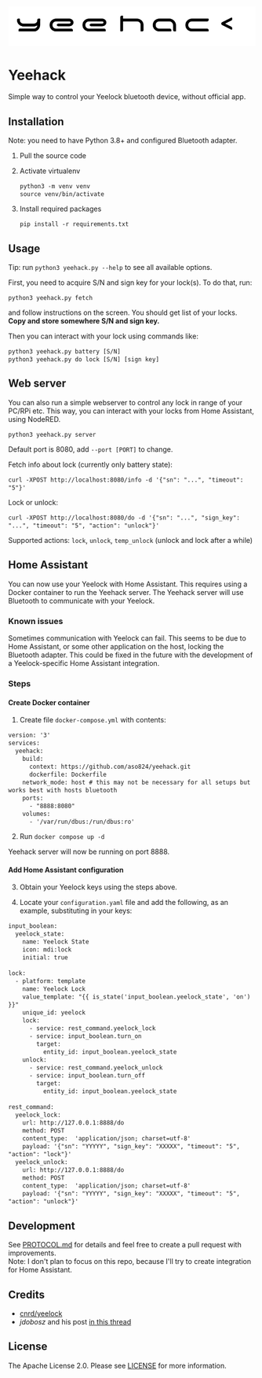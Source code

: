 ![Logo](https://github.com/aso824/yeehack/blob/master/logo.png)

# Yeehack

Simple way to control your Yeelock bluetooth device, without official app.


## Installation

Note: you need to have Python 3.8+ and configured Bluetooth adapter.

1. Pull the source code
2. Activate virtualenv

       python3 -m venv venv
       source venv/bin/activate
       
3. Install required packages

       pip install -r requirements.txt
       
## Usage

Tip: run `python3 yeehack.py --help` to see all available options.

First, you need to acquire S/N and sign key for your lock(s). To do that, run:

    python3 yeehack.py fetch
    
and follow instructions on the screen. You should get list of your locks.  
**Copy and store somewhere S/N and sign key.**

Then you can interact with your lock using commands like:

    python3 yeehack.py battery [S/N]
    python3 yeehack.py do lock [S/N] [sign key]

## Web server

You can also run a simple webserver to control any lock in range of your PC/RPi etc.
This way, you can interact with your locks from Home Assistant, using NodeRED.

    python3 yeehack.py server
    
Default port is 8080, add `--port [PORT]` to change.  

Fetch info about lock (currently only battery state):

    curl -XPOST http://localhost:8080/info -d '{"sn": "...", "timeout": "5"}'
    
Lock or unlock:

    curl -XPOST http://localhost:8080/do -d '{"sn": "...", "sign_key": "...", "timeout": "5", "action": "unlock"}' 

Supported actions: `lock`, `unlock`, `temp_unlock` (unlock and lock after a while)

## Home Assistant
You can now use your Yeelock with Home Assistant. This requires using a Docker container to run the Yeehack server. The Yeehack server will use Bluetooth to communicate with your Yeelock.

### Known issues
Sometimes communication with Yeelock can fail. This seems to be due to Home Assistant, or some other application on the host, locking the Bluetooth adapter. This could be fixed in the future with the development of a Yeelock-specific Home Assistant integration.

### Steps
#### Create Docker container
1. Create file `docker-compose.yml` with contents:

```
version: '3'
services:
  yeehack:
    build:
      context: https://github.com/aso824/yeehack.git
      dockerfile: Dockerfile
    network_mode: host # this may not be necessary for all setups but works best with hosts bluetooth
    ports:
      - "8888:8080"
    volumes:
      - '/var/run/dbus:/run/dbus:ro'
```
2. Run `docker compose up -d`

Yeehack server will now be running on port 8888.

#### Add Home Assistant configuration
3. Obtain your Yeelock keys using the steps above.

4. Locate your `configuration.yaml` file and add the following, as an example, substituting in your keys:

```
input_boolean:
  yeelock_state:
    name: Yeelock State
    icon: mdi:lock
    initial: true

lock:
  - platform: template
    name: Yeelock Lock
    value_template: "{{ is_state('input_boolean.yeelock_state', 'on') }}"
    unique_id: yeelock
    lock:
      - service: rest_command.yeelock_lock
      - service: input_boolean.turn_on
        target:
          entity_id: input_boolean.yeelock_state
    unlock:
      - service: rest_command.yeelock_unlock
      - service: input_boolean.turn_off
        target:
          entity_id: input_boolean.yeelock_state

rest_command:
  yeelock_lock:
    url: http://127.0.0.1:8888/do
    method: POST
    content_type:  'application/json; charset=utf-8'
    payload: '{"sn": "YYYYY", "sign_key": "XXXXX", "timeout": "5", "action": "lock"}'
  yeelock_unlock:
    url: http://127.0.0.1:8888/do
    method: POST
    content_type:  'application/json; charset=utf-8'
    payload: '{"sn": "YYYYY", "sign_key": "XXXXX", "timeout": "5", "action": "unlock"}'
```

## Development

See [PROTOCOL.md](PROTOCOL.md) for details and feel free to create a pull request with improvements.  
Note: I don't plan to focus on this repo, because I'll try to create integration for Home Assistant.

## Credits

- [cnrd/yeelock](https://github.com/cnrd/yeelock)
- _jdobosz_ and his post [in this thread](https://community.home-assistant.io/t/xiaomi-mijia-yeelock-integration/92331/43)

## License

The Apache License 2.0. Please see [LICENSE](LICENSE) for more information.
